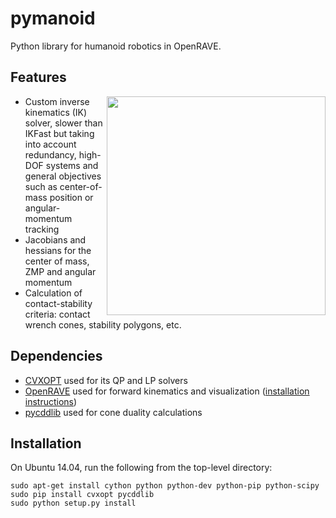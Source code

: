 # pymanoid

Python library for humanoid robotics in OpenRAVE.

## Features

<img src="https://scaron.info/images/ijhr-2016.png" width="350" align="right" />

- Custom inverse kinematics (IK) solver, slower than IKFast but taking into
  account redundancy, high-DOF systems and general objectives such as
  center-of-mass position or angular-momentum tracking
- Jacobians and hessians for the center of mass, ZMP and angular momentum
- Calculation of contact-stability criteria: contact wrench cones, stability
  polygons, etc. 

## Dependencies

- [CVXOPT](http://cvxopt.org/) used for its QP and LP solvers
- [OpenRAVE](https://github.com/rdiankov/openrave) used for forward kinematics and visualization ([installation instructions](https://scaron.info/teaching/installing-openrave-on-ubuntu-14.04.html))
- [pycddlib](https://pycddlib.readthedocs.org/en/latest/) used for cone duality calculations

## Installation

On Ubuntu 14.04, run the following from the top-level directory:

```
sudo apt-get install cython python python-dev python-pip python-scipy
sudo pip install cvxopt pycddlib
sudo python setup.py install
```
